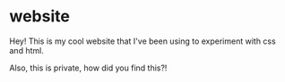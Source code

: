 # website
Hey!
This is my cool website that I've been using to experiment with css and html.

Also, this is private, how did you find this?!
